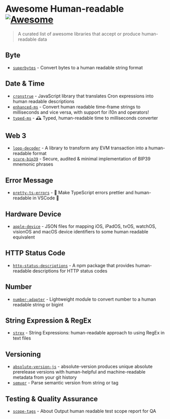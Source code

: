 # Awesome Human-readable [![Awesome](https://cdn.rawgit.com/sindresorhus/awesome/d7305f38d29fed78fa85652e3a63e154dd8e8829/media/badge.svg)](https://github.com/sindresorhus/awesome)

> A curated list of awesome libraries that accept or produce human-readable data

## Byte

- [`superbytes`](https://github.com/superbytess/superbytes) - Convert bytes to a human readable string format

## Date & Time

- [`cronstrue`](https://github.com/bradymholt/cRonstrue) - JavaScript library that translates Cron expressions into human readable descriptions
- [`enhanced-ms`](https://github.com/apteryxxyz/enhanced-ms) - Convert human readable time-frame strings to milliseconds and vice versa, with support for i10n and operators!
- [`typed-ms`](https://github.com/renatorib/typed-ms) - 🕰️ Typed, human-readable time to milliseconds converter

## Web 3

- [`loop-decoder`](https://github.com/3loop/loop-decoder) - A library to transform any EVM transaction into a human-readable format
- [`scure-bip39`](https://github.com/paulmillr/scure-bip39) - Secure, audited & minimal implementation of BIP39 mnemonic phrases

## Error Message

- [`pretty-ts-errors`](https://github.com/yoavbls/pretty-ts-errors) - 🔵 Make TypeScript errors prettier and human-readable in VSCode 🎀

## Hardware Device

- [`apple-device`](https://github.com/kyle-seongwoo-jun/apple-device-identifiers) - JSON files for mapping iOS, iPadOS, tvOS, watchOS, visionOS and macOS device identifiers to some human readable equivalent

## HTTP Status Code

- [`http-status-descriptions`](https://github.com/muhammad-usman-108/http-status-descriptions) - A npm package that provides human-readable descriptions for HTTP status codes

## Number

- [`number-adapter`](https://github.com/VegieDoggie/number-adapter) - Lightweight module to convert number to a human readable string or bigint

## String Expression & RegEx

- [`strex`](https://github.com/pedsmoreira/strex) - String Expressions: human-readable approach to using RegEx in text files

## Versioning

- [`absolute-version-js`](https://github.com/absolute-version/absolute-version-js) - absolute-version produces unique absolute prerelease versions with human-helpful and machine-readable metadata from your git history
- [`semver`](https://github.com/release-kit/semver) - Parse semantic version from string or tag

## Testing & Quality Assurance

- [`scope-tags`](https://github.com/matiduda/scope-tags) - About Output human readable test scope report for QA
